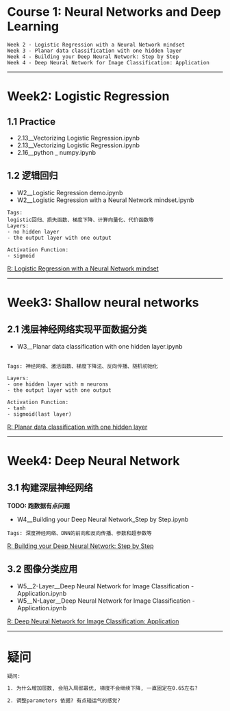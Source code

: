 
# Course 1: Neural Networks and Deep Learning

```
Week 2 - Logistic Regression with a Neural Network mindset
Week 3 - Planar data classification with one hidden layer
Week 4 - Building your Deep Neural Network: Step by Step
Week 4 - Deep Neural Network for Image Classification: Application
```
***

# Week2: Logistic Regression
## 1.1 Practice
- 2.13__Vectorizing Logistic Regression.ipynb
- 2.13__Vectorizing Logistic Regression.ipynb
- 2.16__python _ numpy.ipynb

## 1.2 逻辑回归
- W2__Logistic Regression demo.ipynb
- W2__Logistic Regression with a Neural Network mindset.ipynb

```
Tags:
logistic回归、损失函数、梯度下降、计算向量化、代价函数等
Layers:
- no hidden layer
- the output layer with one output

Activation Function:
- sigmoid
```
[R: Logistic Regression with a Neural Network mindset](https://github.com/enggen/Deep-Learning-Coursera/blob/master/Neural%20Networks%20and%20Deep%20Learning/Logistic%20Regression%20with%20a%20Neural%20Network%20mindset.ipynb)

***

# Week3: Shallow neural networks
## 2.1 浅层神经网络实现平面数据分类
- W3__Planar data classification with one hidden layer.ipynb
```

Tags: 神经网络、激活函数、梯度下降法、反向传播、随机初始化

Layers:
- one hidden layer with m neurons
- the output layer with one output

Activation Function:
- tanh
- sigmoid(last layer)
```

[R: Planar data classification with one hidden layer](https://github.com/Kulbear/deep-learning-coursera/blob/master/Neural%20Networks%20and%20Deep%20Learning/Planar%20data%20classification%20with%20one%20hidden%20layer.ipynb)

***

# Week4: Deep Neural Network

## 3.1 构建深层神经网络
**TODO: 跑数据有点问题**
- W4__Building your Deep Neural Network_Step by Step.ipynb

```
Tags: 深度神经网络、DNN的前向和反向传播、参数和超参数等
```

[R: Building your Deep Neural Network: Step by Step](https://github.com/Kulbear/deep-learning-coursera/blob/master/Neural%20Networks%20and%20Deep%20Learning/Building%20your%20Deep%20Neural%20Network%20-%20Step%20by%20Step.ipynb)


## 3.2 图像分类应用
- W5__2-Layer__Deep Neural Network for Image Classification - Application.ipynb
- W5__N-Layer__Deep Neural Network for Image Classification - Application.ipynb


[R: Deep Neural Network for Image Classification: Application](https://github.com/Kulbear/deep-learning-coursera/blob/master/Neural%20Networks%20and%20Deep%20Learning/Deep%20Neural%20Network%20-%20Application.ipynb)

***

# 疑问
```html
疑问:

1. 为什么增加层数, 会陷入局部最优, 梯度不会继续下降, 一直固定在0.65左右?

2. 调整parameters 依据? 有点碰运气的感觉?
```